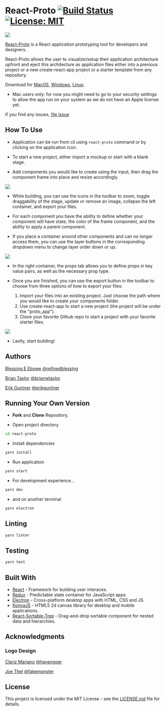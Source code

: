 # React-Proto [![Build Status](https://travis-ci.com/React-Proto/react-proto.svg?branch=master)](https://travis-ci.com/React-Proto/react-proto) [![License: MIT](https://img.shields.io/badge/License-MIT-blue.svg)](https://opensource.org/licenses/MIT) 

<img src="https://github.com/React-Proto/react-proto/blob/master/src/public/icons/png/64x64.png"/>
 
[React-Proto](https://react-proto.github.io/react-proto/) is a React application prototyping tool for developers and designers.

React-Proto allows the user to visualize/setup their application architecture upfront and eject this architecture as application files either into a previous project or a new create-react-app project or a starter template from any repository.

Download for [MacOS](https://github.com/React-Proto/react-proto/releases/download/v1.0.0/React-Proto-1.0.0.dmg), [Windows](https://github.com/React-Proto/react-proto/releases/download/v1.0.0/React-Proto.Web.Setup.1.0.0.exe), [Linux](https://github.com/React-Proto/react-proto/releases/download/v1.0.0/react-proto_1.0.0_amd64.deb).
* Mac users only: for now you might need to go to your security settings to allow the app run on your system as we do not have an Apple license yet.

If you find any issues, [file issue](https://github.com/React-Proto/react-proto/issues)

## How To Use

- Application can be run from cli  using ```react-proto``` command or by clicking on the application icon.

- To start a new project, either import a mockup or start with a blank stage.

- Add components you would like to create using the input, then drag the component frame into place and resize accordingly.

<img src="https://github.com/React-Proto/react-proto/blob/master/assets/dragging.gif"/>

- While building, you can use the icons in the toolbar to zoom, toggle draggability of the stage, update or remove an image, collapse the left container, and export your files.

- For each component you have the ability to define whether your component will have state, the color of the frame component, and the ability to apply a parent component.

- If you place a container around other components and can no longer access them, you can use the layer buttons in the corresponding dropdown menu to change layer order down or up.

<img src="https://github.com/React-Proto/react-proto/blob/master/assets/hierarchy.gif"/>

- In the right container, the props tab allows you to define props in key value pairs, as well as the necessary prop type.

- Once you are finished, you can use the export button in the toolbar to choose from three options of how to export your files: 
  1. Import your files into an existing project. Just choose the path where you would like to create your components folder.
  2. Use create-react-app to start a new project (the project will be under the "proto_app").
  3. Clone your favorite Github repo to start a project with your favorite starter files.

<img src="https://github.com/React-Proto/react-proto/blob/master/assets/export.gif"/>

- Lastly, start building!

## Authors

[Blessing E Ebowe](https://www.linkedin.com/in/blessingebowe/) [@refinedblessing](https://github.com/refinedblessing)

[Brian Taylor](https://www.linkedin.com/in/brianwtaylor/) [@brianwtaylor](https://github.com/brianwtaylor)

[Erik Guntner](https://www.linkedin.com/in/erik-guntner-9aa324b9/) [@erikguntner](https://github.com/erikguntner)

## Running Your Own Version

- **Fork** and **Clone** Repository.

- Open project directory

``` bash
cd react-proto
```

- Install dependencies

``` bash
yarn install
```

- Run application

``` bash
yarn start
```

- For development experience...

``` bash
yarn dev
```

- and on another terminal

``` bash
yarn electron
```

## Linting

``` bash
yarn linter
```

## Testing

```bash
yarn test
```

## Built With

- [React](https://reactjs.org/) - Framework for building user interaces.
- [Redux](https://redux.js.org/) - Predictable state container for JavaScript apps.
- [Electron](https://electronjs.org/) - Cross-platform desktop apps with HTML, CSS and JS.
- [KonvaJS](https://konvajs.github.io/) - HTML5 2d canvas library for desktop and mobile applications.
- [React-Sortable-Tree](https://github.com/frontend-collective/react-sortable-tree#options) - Drag-and-drop sortable component for nested data and hierarchies.

## Acknowledgments

### Logo Design

[Clariz Mariano](www.clarizmariano.com) [@havengoer](https://github.com/havengoer)

[Joe Thel](https://www.linkedin.com/in/joe-thel/) [@fakemonster](https://github.com/fakemonster)


## License

This project is licensed under the MIT License - see the [LICENSE.md](https://github.com/React-Proto/react-proto/blob/master/LICENSE.md) file for details.